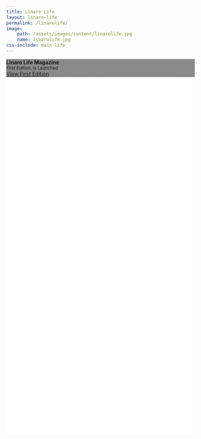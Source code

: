 ```yaml
---
title: Linaro Life
layout: linaro-life
permalink: /linarolife/
image:
    path: /assets/images/content/linarolife.jpg
    name: linarolife.jpg
css-include: main-life
---
```

<div class="row" class="linaro-life" style="height: 1000px; background-color: white;">
        <div class="cover-image" style="background: linear-gradient(
                     rgba(20,20,20, .5),
                     rgba(20,20,20, .5)),
                     url('{% asset_path {{page.image.name}} %}') no-repeat center center fixed;
            background-size: cover;
            -webkit-background-size: cover;
            -moz-background-size: cover;
            -o-background-size: cover;">
            <div class="cover-image-info">
                <strong class="fade-in-one">Linaro Life Magazine</strong><br>
                <small class="fade-in-two"><em>First Edition</em>, is Launched</small><br>
                <a href="/linarolife/e1/" class="btn btn-linaro-home light btn-lg fade-in-three">View First Edition</a>
            </div>
        </div>
</div>
